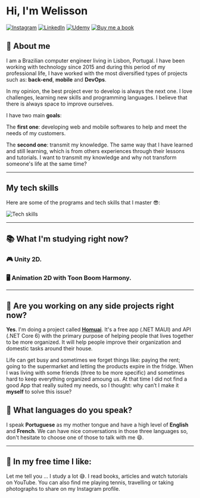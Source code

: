 # Hi, I'm Welisson

[![Instagram][instagram-shield]][instagram-url]
[![LinkedIn][linkedin-shield]][linkedin-url]
[![Udemy][udemy-shield]][udemy-url]
[![Buy me a book][buy-me-book-shield]][buy-me-book-url]

## 👦 **About me**

I am a Brazilian computer engineer living in Lisbon, Portugal. I have been working with technology since 2015 and during this period of my professional life, I have worked with the most diversified types of projects such as: **back-end**, **mobile** and **DevOps**.

In my opinion, the best project ever to develop is always the next one. I love challenges, learning new skills and programming languages. I believe that there is always space to improve ourselves.

I have two main **goals**:

The **first one**: developing web and mobile softwares to help and meet the needs of my customers.

The **second one**: transmit my knowledge. The same way that I have learned and still learning, which is from others experiences through their lessons and tutorials. I want to transmit my knowledge and why not transform someone's life at the same time?

---
## **My tech skills**
Here are some of the programs and tech skills that I master 😎:

![Tech skills](stack-hills.png)

---
## 📚 What I'm studying right now?

### 🎮 **Unity 2D.**

### 🖥️ **Animation 2D with Toon Boom Harmony.**

---

## 🌱 Are you working on any side projects right now?

**Yes**. I'm doing a project called **[Homuai][homuai-url]**. It's a free app (.NET MAUI) and API (.NET Core 6) with the primary purpose of helping people that lives together to be more organized. It will help people improve their organization and domestic tasks around their house.

Life can get busy and sometimes we forget things like: paying the rent; going to the supermarket and letting the products expire in the fridge. When I was living with some friends (three to be more specific) and sometimes hard to keep everything organized amoung us. At that time I did not find a good App that really suited my needs, so I thought: why can’t I make it **myself** to solve this issue?

## 🎤 What languages do you speak?

I speak **Portuguese** as my mother tongue and have a high level of **English** and **French**. We can have nice conversations in those three languages so, don't hesitate to choose one of those to talk with me 😄.

---
## 🍿 In my free time I like:

Let me tell you ... I study a lot 😅. I read books, articles and watch tutorials on YouTube. You can also find me playing tennis, travelling or taking photographs to share on my Instagram profile.


<!--- Shields -->
[linkedin-shield]: https://img.shields.io/badge/LinkedIn-074F97?&style=for-the-badge&logo=LinkedIn&logoColor=white

[instagram-shield]: https://img.shields.io/badge/Instagram-A5112D?&style=for-the-badge&logo=Instagram&logoColor=white

[buy-me-book-shield]: https://img.shields.io/badge/-buy_me_a_book-gray?logo=buy-me-a-coffee&style=for-the-badge&logoColor=white

[udemy-shield]: https://img.shields.io/badge/udemy-b42fe9?logo=udemy&style=for-the-badge&logoColor=white

<!--- Urls ---->
[linkedin-url]: https://www.linkedin.com/in/welissonarley/
[instagram-url]: https://www.instagram.com/welisson.me/
[buy-me-book-url]: https://www.buymeacoffee.com/welissonArley
[udemy-url]: https://www.udemy.com/user/welisson-arley/
[homuai-url]: https://github.com/welissonArley/Homuai
